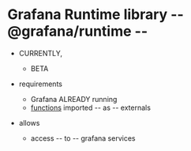 # Grafana Runtime library -- @grafana/runtime -- 

* CURRENTLY,
  * BETA

* requirements
  * Grafana ALREADY running
  * [functions](src/index.ts) imported -- as -- externals 

* allows
  * access -- to -- grafana services

